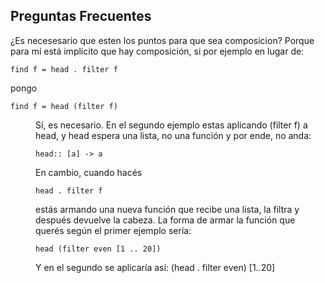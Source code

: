 Preguntas Frecuentes
--------------------

¿Es necesesario que esten los puntos para que sea composicion? Porque para mí está implícito que hay composición, si por ejemplo en lugar de:

`find f = head . filter f`

pongo

`find f = head (filter f)`

<dl>
<dd>
Sí, es necesario. En el segundo ejemplo estas aplicando (filter f) a head, y head espera una lista, no una función y por ende, no anda:

`head:: [a] -> a`

En cambio, cuando hacés

`head . filter f`

estás armando una nueva función que recibe una lista, la filtra y después devuelve la cabeza. La forma de armar la función que querés según el primer ejemplo sería:

`head (filter even [1 .. 20])`

Y en el segundo se aplicaría así: (head . filter even) \[1..20\]

</dl>

